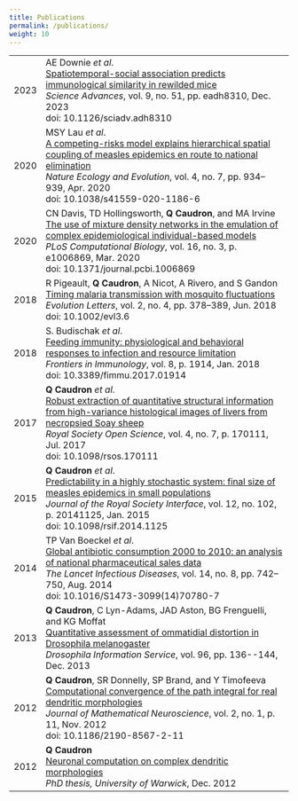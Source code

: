 ```yaml
---
title: Publications
permalink: /publications/
weight: 10
---
```


|  |  |
|---|---|
| 2023 | AE Downie _et al_.<br/>[Spatiotemporal-social association predicts immunological similarity in rewilded mice](https://www.science.org/doi/full/10.1126/sciadv.adh8310)<br/>_Science Advances_, vol. 9, no. 51, pp. eadh8310, Dec. 2023<br/>doi: 10.1126/sciadv.adh8310 |
| 2020 | MSY Lau _et al_.<br/>[A competing-risks model explains hierarchical spatial coupling of measles epidemics en route to national elimination](https://www.nature.com/articles/s41559-020-1186-6)<br/>_Nature Ecology and Evolution_, vol. 4, no. 7, pp. 934–939, Apr. 2020<br/>doi: 10.1038/s41559-020-1186-6 |
| 2020 | CN Davis, TD Hollingsworth, **Q Caudron**, and MA Irvine<br/>[The use of mixture density networks in the emulation of complex epidemiological individual-based models](https://journals.plos.org/ploscompbiol/article?id=10.1371/journal.pcbi.1006869)<br/>_PLoS Computational Biology_, vol. 16, no. 3, p. e1006869, Mar. 2020<br/>doi: 10.1371/journal.pcbi.1006869 |
| 2018 | R Pigeault, **Q Caudron**, A Nicot, A Rivero, and S Gandon<br/>[Timing malaria transmission with mosquito fluctuations](https://onlinelibrary.wiley.com/doi/full/10.1002/evl3.61)<br/>_Evolution Letters_, vol. 2, no. 4, pp. 378–389, Jun. 2018<br/>doi: 10.1002/evl3.6 |
| 2018 | S. Budischak _et al_.<br/>[Feeding immunity: physiological and behavioral responses to infection and resource limitation](https://www.frontiersin.org/articles/10.3389/fimmu.2017.01914/full)<br/>_Frontiers in Immunology_, vol. 8, p. 1914, Jan. 2018<br/>doi: 10.3389/fimmu.2017.01914 |
| 2017 | **Q Caudron** _et al_.<br/>[Robust extraction of quantitative structural information from high-variance histological images of livers from necropsied Soay sheep](https://royalsocietypublishing.org/doi/full/10.1098/rsos.170111)<br/>_Royal Society Open Science_, vol. 4, no. 7, p. 170111, Jul. 2017<br/>doi: 10.1098/rsos.170111 |
| 2015 | **Q Caudron** _et al_.<br/>[Predictability in a highly stochastic system: final size of measles epidemics in small populations](https://royalsocietypublishing.org/doi/full/10.1098/rsif.2014.1125)<br/>_Journal of the Royal Society Interface_, vol. 12, no. 102, p. 20141125, Jan. 2015<br/>doi: 10.1098/rsif.2014.1125 |
| 2014 | TP Van Boeckel _et al_.<br/>[Global antibiotic consumption 2000 to 2010: an analysis of national pharmaceutical sales data](https://www.sciencedirect.com/science/article/abs/pii/S1473309914707807)<br/>_The Lancet Infectious Diseases_, vol. 14, no. 8, pp. 742–750, Aug. 2014<br/>doi: 10.1016/S1473-3099(14)70780-7 |
| 2013 | **Q Caudron**, C Lyn-Adams, JAD Aston, BG Frenguelli, and KG Moffat<br/>[Quantitative assessment of ommatidial distortion in Drosophila melanogaster](https://www.ou.edu/journals/dis/DIS96/Caudron%20136.pdf)<br/>_Drosophila Information Service_, vol. 96, pp. 136--144, Dec. 2013 |
| 2012 | **Q Caudron**, SR Donnelly, SP Brand, and Y Timofeeva<br/>[Computational convergence of the path integral for real dendritic morphologies](https://mathematical-neuroscience.springeropen.com/articles/10.1186/2190-8567-2-11)<br/>_Journal of Mathematical Neuroscience_, vol. 2, no. 1, p. 11, Nov. 2012<br/>doi: 10.1186/2190-8567-2-11 |
| 2012 | **Q Caudron**<br/>[Neuronal computation on complex dendritic morphologies](http://wrap.warwick.ac.uk/57056/)<br/>_PhD thesis, University of Warwick_, Dec. 2012 |
